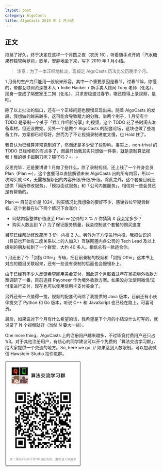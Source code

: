 ```yaml
---
layout: post
category: AlgoCasts
title: AlgoCasts 2019 年 1 月小结
---
```


## 正文

拖延了好久，终于决定在这样一个月圆之夜（农历 16），听着随手点开的「汽水糖果柠檬软萌萝莉」歌单，安静地坐下来，写下 2019 年 1 月小结。

> 注意：为了一本正经地扯淡，现规定 AlgoCasts 历法比公历晚半个月。

1 月份的生产力只能用一般般来形容。其中一个重要原因是春节。过春节嘛，你懂的，帝都互联网资深技术人 • Indie Hacker • 新手卖人顾问 Tony 老师（化名），摇身一变成了隔壁家王二狗（化名），只求安稳渡过春节，哪还顾得上录视频，是吧。

除了以上扯淡的借口，还有一个正经问题也慢慢显现出来。随着 AlgoCasts 的发展，我想做的越来越多，这可能会导致精力的分散。举两个例子，1 月份有个 TODO 是录制一个关于「找工作经验分享」的视频，这个 TODO 花了些时间去准备素材，但还没做完。另外一个是做个 AlgoCasts 的配套论坛，这块也做了些准备工作，方案都已经写好，然而为了不让视频录制进度太慢，也 Hold 住了。

我自认为已经算非常克制的了，然而还是多少受了些影响。事实上，non-trival 的 TODO 已经堆积的有点多了，而最开始我其实只想做一件事，就是录制算法视频！我的奥卡姆剃刀呢？钝了吗？=。=

反思完毕，还是要讲讲 1 月做了些什么。除了录制视频，还上线了一个终身会员 Plan（Plan ∞），这个套餐可以直接解锁未来 AlgoCasts 出的所有内容，所以一次购买就 OK，无需根据新出的内容升级/升级/升级。除此之外，这个套餐目前还提供「简历修改服务」、「模拟面试服务」和「公司内推服务」，相信对一些会员还是有帮助的。

Plan ∞ 目前定价是 1024，购买情况比我想象的要好不少，感谢各位早期尝鲜者。这个套餐在以下两个情况下会涨价：
* 网站内容整体价值涨至 Plan ∞ 定价的 X % // 你猜猜 X 我会定多少？
* 购买人数达到 Y // 为了保证服务质量，我会控制这个套餐的购买速度

目前已经帮助修改简历 3 份，内推 2 人。另外为了方便进行内推，我把认识的（目前也开始有二度关系以上的人加入）互联网圈内各公司的 Tech Lead 及以上级别的朋友拉到了一个群里，大约 40 多人。相信总有一款适合你。

1 月还出了个「剑指 Offer」专辑，把目前录制的视频和「剑指 Offer」这本书上对应的题目关联起来，还有一些没有录制的后面也会慢慢补上。

由于已经有不少人反馈希望能用美金支付，因此这个月趁着过年在家把境外收款方案调研了一番，目前选择 Payoneer 作为境外收款方案。如果没办法使用微信/支付宝进行支付，现在也可以使用信用卡支付美金了。

另外还有一点值得一提，视频的配套代码除了我提供的 Java 版本，目前还有小伙伴提交了 Python 和 Go 版本，听说 C++ 和 JavaScript 也已经在路上，可喜可贺。

最后，如果说对下个月有什么希望的话，我希望是下个月的小结没什么可写的，就说录了 N 个视频就好（当然 N 要大一些）。

One more thing，AlgoCasts 上的注册用户越来越多，不过毕竟付费用户还只占 1/3。对于其他注册用户，有热心的同学建议可以开个免费的「算法交流学习群」，给大家提供一个交流的地方。So, here we go: // 如果达到人数限制，可以加我微信 Hawstein-Studio 拉你进群。

<img width="250px" src="/assets/img/2019/2/algo-study-group.jpg" />
